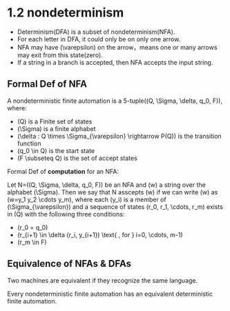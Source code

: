 # 1.2 nondeterminism

- Determinism(DFA) is a subset of nondeterminism(NFA).
- For each letter in DFA, it could only be on only one arrow.
- NFA may have \(\varepsilon\) on the arrow，means one or many arrows may exit from this state(zero).
- If a string in a branch is accepted, then NFA accepts the input string.

## Formal Def of NFA
A nondeterministic finite automation is a 5-tuple(\(Q, \Sigma, \delta, q_0, F\)), where:

- \(Q\) is a Finite set of states
- \(\Sigma\) is a finite alphabet
- \(\delta : Q \times \Sigma_{\varepsilon} \rightarrow P(Q)\) is the transition function
- \(q_0 \in Q\) is the start state
- \(F \subseteq Q\) is the set of accept states

Formal Def of **computation** for an NFA:

Let N=(\(Q, \Sigma, \delta, q_0, F\)) be an NFA and \(w\) a string over the alphabet \(\Sigma\). Then we say that N asscepts \(w\) if we can write \(w\) as \(w=y_1 y_2 \cdots y_m\), where each \(y_i\) is a member of \(\Sigma_{\varepsilon}\) and a sequence of states \(r_0, r_1, \cdots, r_m\) exists in \(Q\) with the following three conditions:

- \(r_0 = q_0\)
- \(r_{i+1} \in \delta (r_i, y_{i+1}) \text{ , for } i=0, \cdots, m-1\)
- \(r_m \in F\)

## Equivalence of NFAs & DFAs
Two machines are equivalent if they recognize the same language.

Every nondeterministic finite automation has an equivalent deterministic finite automation.

